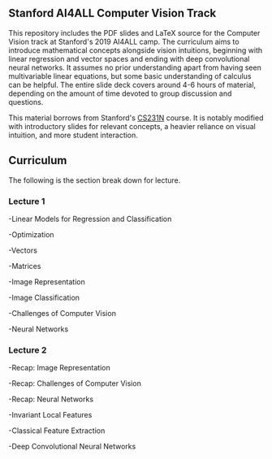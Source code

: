 ## Stanford AI4ALL Computer Vision Track 
This repository includes the PDF slides and LaTeX source for the Computer Vision track at Stanford's 2019 AI4ALL camp. The curriculum aims to introduce mathematical concepts alongside vision intuitions, beginning with linear regression and vector spaces and ending with deep convolutional neural networks. It assumes no prior understanding apart from having seen multivariable linear equations, but some basic understanding of calculus can be helpful. The entire slide deck covers around 4-6 hours of material, depending on the amount of time devoted to group discussion and questions.

This material borrows from Stanford's [CS231N](http://cs231n.stanford.edu/) course. It is notably modified with introductory slides for relevant concepts, a heavier reliance on visual intuition, and more student interaction.

## Curriculum 

The following is the section break down for lecture.

### Lecture 1

-Linear Models for Regression and Classification

-Optimization

-Vectors

-Matrices

-Image Representation

-Image Classification

-Challenges of Computer Vision

-Neural Networks

### Lecture 2

-Recap: Image Representation

-Recap: Challenges of Computer Vision

-Recap: Neural Networks

-Invariant Local Features

-Classical Feature Extraction

-Deep Convolutional Neural Networks
